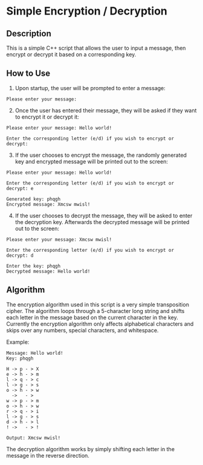 # Simple Encryption / Decryption

## Description

This is a simple C++ script that allows the user to input a message, then encrypt or decrypt it based on a corresponding key.

## How to Use

1. Upon startup, the user will be prompted to enter a message:
```
Please enter your message:
```
2. Once the user has entered their message, they will be asked if they want to encrypt it or decrypt it:
```
Please enter your message: Hello world!

Enter the corresponding letter (e/d) if you wish to encrypt or decrypt:
```
3. If the user chooses to encrypt the message, the randomly generated key and encrypted message will be printed out to the screen:
```
Please enter your message: Hello world!

Enter the corresponding letter (e/d) if you wish to encrypt or decrypt: e

Generated key: phqgh
Encrypted message: Xmcsw mwisl!
```
4. If the user chooses to decrypt the message, they will be asked to enter the decryption key. Afterwards the decrypted message will be printed out to the screen:
```
Please enter your message: Xmcsw mwisl!

Enter the corresponding letter (e/d) if you wish to encrypt or decrypt: d

Enter the key: phqgh
Decrypted message: Hello world!
```

## Algorithm

The encryption algorithm used in this script is a very simple transposition cipher. The algorithm loops through a 5-character long string and shifts each letter in the message based on the current character in the key. Currently the encryption algorithm only affects alphabetical characters and skips over any numbers, special characters, and whitespace.

Example:
```
Message: Hello world!
Key: phqgh

H -> p - > X
e -> h - > m
l -> q - > c
l -> g - > s
o -> h - > w
  ->   - >  
w -> p - > m
o -> h - > w
r -> q - > i
l -> g - > s
d -> h - > l
! ->   - > !

Output: Xmcsw mwisl!
```
The decryption algorithm works by simply shifting each letter in the message in the reverse direction.

